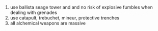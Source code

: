 1. use ballista seage tower and and no risk of explosive fumbles when dealing with grenades
2. use catapult, trebuchet, mineur, protective trenches
3. all alchemical weapons are massive
